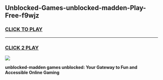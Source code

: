 
## Unblocked-Games-unblocked-madden-Play-Free-f9wjz
<h3>
<a href="https://premium76.site?title=unblocked-madden&ref=23A">CLICK TO PLAY</a></h3>
<hr>

<h3>
<a href="https://premium76.site?title=unblocked-madden&ref=23A">CLICK 2 PLAY</a>
  
</h3>

<a href="https://premium76.site?title=unblocked-madden&ref=23A"><img src="https://clearcache.store/games.png"></a>


**unblocked-madden games unblocked: Your Gateway to Fun and Accessible Online Gaming**
